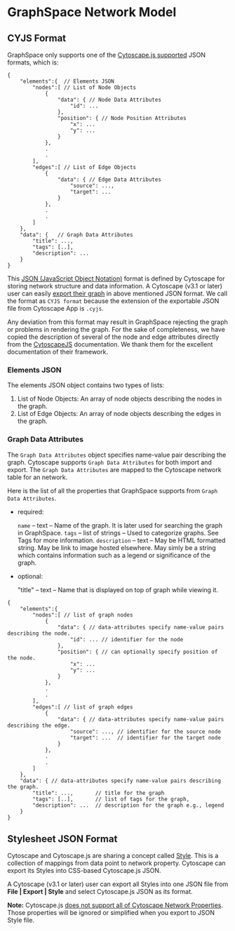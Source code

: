 # GraphSpace Network Model

## CYJS Format

GraphSpace only supports one of the [Cytoscape.js supported](http://js.cytoscape.org/#notation/elements-json) JSON formats, which is:
```
{
    "elements":{  // Elements JSON
        "nodes":[ // List of Node Objects
            {  
                "data": { // Node Data Attributes
                    "id": ...
                },
                "position": { // Node Position Attributes
                    "x": ...
                    "y": ...
                }
            }, 
            .
            .
        ],
        "edges":[ // List of Edge Objects
            {
                "data": { // Edge Data Attributes
                    "source": ..., 
                    "target": ...
                }
            }, 
            .
            .
        ]
    },
    "data": {   // Graph Data Attributes
        "title": ...,       
        "tags": [..],       
        "description": ... 
    }
}
```

This [JSON (JavaScript Object Notation)](http://www.json.org/) format is defined by Cytoscape for storing network structure and data information. A Cytoscape (v3.1 or later) user can easily [export their graph](http://manual.cytoscape.org/en/stable/Cytoscape.js_and_Cytoscape.html#export-network-and-table-to-cytoscape-js) in above mentioned JSON format. We call the format as `CYJS format` because the extension of the exportable JSON file from Cytoscape App is `.cyjs`.

Any deviation from this format may result in GraphSpace rejecting the graph or problems in rendering the graph. For the sake of completeness, we have copied the description of several of the node and edge attributes directly from the [CytoscapeJS](http://js.cytoscape.org/) documentation. We thank them for the excellent documentation of their framework.

### Elements JSON

The elements JSON object contains two types of lists:

1.  List of Node Objects: An array of node objects describing the nodes in the graph.
2.  List of Edge Objects: An array of node objects describing the edges in the graph.

### Graph Data Attributes

The `Graph Data Attributes` object specifies name-value pair describing the graph. Cytoscape supports `Graph Data Attributes` for both import and export. The `Graph Data Attributes` are mapped to the Cytoscape network table for an network.

Here is the list of all the properties that GraphSpace supports from `Graph Data Attributes`.

- required:

    `name` – text – Name of the graph. It is later used for searching the graph in GraphSpace.
    `tags` – list of strings – Used to categorize graphs. See Tags for more information.
    `description` – text – May be HTML formatted string. May be link to image hosted elsewhere. May simly be a string which contains information such as a legend or significance of the graph.
    
- optional:

    "title" – text – Name that is displayed on top of graph while viewing it.



```
{
    "elements":{  
        "nodes":[ // list of graph nodes 
            {
                "data": { // data-attributes specify name-value pairs describing the node.
                    "id": ... // identifier for the node
                },
                "position": { // can optionally specify position of the node.
                    "x": ...
                    "y": ...
                }
            }, 
            .
            .
        ],
        "edges":[ // list of graph edges 
            {
                "data": { // data-attributes specify name-value pairs describing the edge.
                    "source": ..., // identifier for the source node
                    "target": ...  // identifier for the target node
                }
            }, 
            .
            .
        ]
    },
    "data": { // data-attributes specify name-value pairs describing the graph.
        "title": ...,       // title for the graph
        "tags": [..],       // list of tags for the graph,
        "description": ...  // description for the graph e.g., legend
    }
}
```

## Stylesheet JSON Format

Cytoscape and Cytoscape.js are sharing a concept called [Style](http://manual.cytoscape.org/en/stable/Cytoscape.js_and_Cytoscape.html#export-styles-to-cytoscape-js). This is a collection of mappings from data point to network property. Cytoscape can export its Styles into CSS-based Cytoscape.js JSON. 

A Cytoscape (v3.1 or later) user can export all Styles into one JSON file from **File | Export | Style** and select Cytoscape.js JSON as its format.

**Note:** Cytoscape.js [does not support all of Cytoscape Network Properties](
http://manual.cytoscape.org/en/stable/Cytoscape.js_and_Cytoscape.html#limitations). Those properties will be ignored or simplified when you export to JSON Style file.
